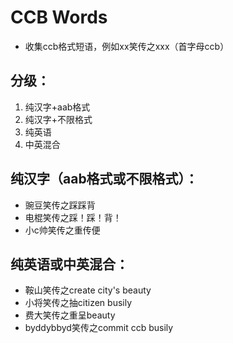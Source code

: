 # CCB Words
- 收集ccb格式短语，例如xx笑传之xxx（首字母ccb）

## 分级：
1. 纯汉字+aab格式
2. 纯汉字+不限格式
3. 纯英语
4. 中英混合

## 纯汉字（aab格式或不限格式）：
- 豌豆笑传之踩踩背
- 电棍笑传之踩！踩！背！
- 小c帅笑传之重传便

## 纯英语或中英混合：
- 鞍山笑传之create city's beauty
- 小将笑传之抽citizen busily
- 费大笑传之重呈beauty
- byddybbyd笑传之commit ccb busily
